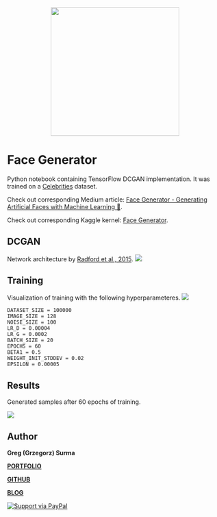 <h3 align="center">
  <img src="assets/face_generator_icon_web.png" width="300">
</h3>

# Face Generator

Python notebook containing TensorFlow DCGAN implementation. It was trained on a [Celebrities](https://www.kaggle.com/greg115/celebrities-100k) dataset.

Check out corresponding Medium article: [Face Generator - Generating Artificial Faces with Machine Learning 🧑](https://towardsdatascience.com/face-generator-generating-artificial-faces-with-machine-learning-9e8c3d6c1ead).

Check out corresponding Kaggle kernel: [Face Generator](https://www.kaggle.com/greg115/face-generator-dcgan-celebrities).


## DCGAN
Network architecture by [Radford et al., 2015](https://arxiv.org/abs/1511.06434).
<img src="assets/model.png">

## Training
Visualization of training with the following hyperparameteres.
<img src="assets/epochs.gif">

	DATASET_SIZE = 100000
	IMAGE_SIZE = 128
	NOISE_SIZE = 100
	LR_D = 0.00004
	LR_G = 0.0002
	BATCH_SIZE = 20
	EPOCHS = 60
	BETA1 = 0.5
	WEIGHT_INIT_STDDEV = 0.02
	EPSILON = 0.00005


## Results

Generated samples after 60 epochs of training.

<img src="assets/final_grid.png">


## Author

**Greg (Grzegorz) Surma**

[**PORTFOLIO**](https://gsurma.github.io)

[**GITHUB**](https://github.com/gsurma)

[**BLOG**](https://medium.com/@gsurma)

<a href="https://www.paypal.com/paypalme2/grzegorzsurma115">
  <img alt="Support via PayPal" src="https://cdn.rawgit.com/twolfson/paypal-github-button/1.0.0/dist/button.svg"/>
</a>

